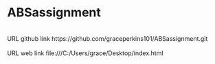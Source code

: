 # ABSassignment
<br>
URL github link https://github.com/graceperkins101/ABSassignment.git
<br>
<br>
URL web link file:///C:/Users/grace/Desktop/index.html
